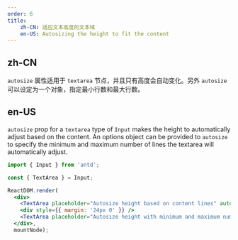 ```yaml
---
order: 6
title:
    zh-CN: 适应文本高度的文本域
    en-US: Autosizing the height to fit the content
---
```


## zh-CN

`autosize` 属性适用于 `textarea` 节点，并且只有高度会自动变化。另外 `autosize` 可以设定为一个对象，指定最小行数和最大行数。

## en-US

`autosize` prop for a `textarea` type of `Input` makes the height to automatically adjust based on the content.
An options object can be provided to `autosize` to specify the minimum and maximum number of lines the textarea will automatically adjust.

````jsx
import { Input } from 'antd';

const { TextArea } = Input;

ReactDOM.render(
  <div>
    <TextArea placeholder="Autosize height based on content lines" autosize />
    <div style={{ margin: '24px 0' }} />
    <TextArea placeholder="Autosize height with minimum and maximum number of lines" autosize={{ minRows: 2, maxRows: 6 }} />
  </div>,
  mountNode);
````
